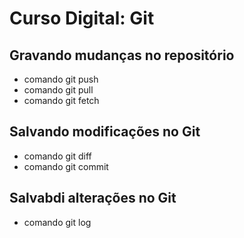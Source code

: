 # Curso Digital: Git

## Gravando mudanças no repositório
* comando git push
* comando git pull
* comando git fetch

## Salvando modificações no Git
* comando git diff
* comando git commit

## Salvabdi alterações no Git
* comando git log
